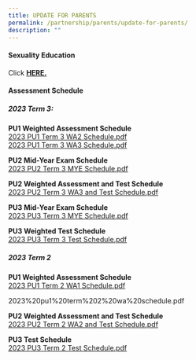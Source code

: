 ```yaml
---
title: UPDATE FOR PARENTS
permalink: /partnership/parents/update-for-parents/
description: ""
---
```

<h4><strong>Sexuality Education</strong></h4>
<p>Click&nbsp;<a href="/mi-experience/key-programmes/character-and-citizenship-education/sexuality-education" target="_blank" rel="noopener"><strong>HERE.</strong></a></p>
<h4><strong>Assessment Schedule</strong></h4>
<h5><strong>2023 Term 3:</strong></h5>


<p><strong> PU1 Weighted Assessment Schedule <br></strong>
<a href="/files/2023%20Exam%20Schedule/pu1%20t3wa2%20schedule_final.pdf">2023 PU1 Term 3 WA2 Schedule.pdf</a>
	<br>
<a href="/files/2023%20Exam%20Schedule/pu1%20t3wa3%20schedule_final.pdf">2023 PU1 Term 3 WA3 Schedule.pdf</a></p>

<p><strong>PU2 Mid-Year Exam Schedule <br></strong><a href="/files/2023%20Exam%20Schedule/2023%20pu2%20term%203%20mye%20schedule%20(student%20copy).pdf">2023 PU2 Term 3 MYE Schedule.pdf</a></p>

<p><strong> PU2 Weighted Assessment and Test Schedule <br></strong><a href="/files/2023%20Exam%20Schedule/pu2%20t3wa3&amp;%20test%20schedule_final.pdf">2023 PU2 Term 3 WA3 and Test Schedule.pdf</a></p>

<p><strong>PU3 Mid-Year Exam Schedule <br></strong><a href="/files/2023%20Exam%20Schedule/2023%20pu3%20term%203%20mye%20schedule%20(student%20copy).pdf">2023 PU3 Term 3 MYE Schedule.pdf</a></p>

<p><strong>PU3 Weighted Test Schedule <br></strong><a href="/files/2023%20Exam%20Schedule/pu3%20term%203%20test%20schedule_final.pdf">2023 PU3 Term 3 Test Schedule.pdf</a></p>



<h5><strong>2023 Term 2</strong></h5>
<p><strong>PU1 Weighted Assessment Schedule <br></strong><a href="/files/2023%20pu1%20term%202%20wa%20schedule.pdf">2023 PU1 Term 2 WA1 Schedule.pdf</a></p>

2023%20pu1%20term%202%20wa%20schedule.pdf



<p><strong> PU2 Weighted Assessment and Test Schedule <br></strong><a href="/files/2023%20pu2%20term%202%20wa%20schedule.pdf">2023 PU2 Term 2 WA2 and Test Schedule.pdf</a></p>

<p><strong>PU3 Test Schedule <br></strong><a href="/files/2023%20Exam%20Schedule/2023%20pu3%20term%202%20test%20schedule.pdf">2023 PU3 Term 2 Test Schedule.pdf</a></p>